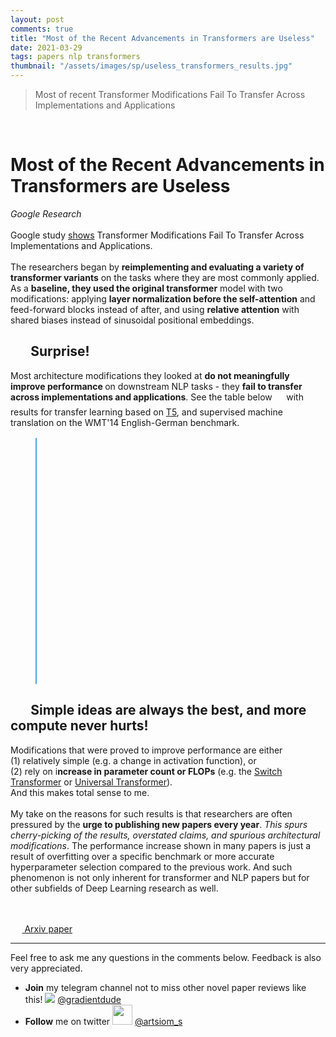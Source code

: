 ```yaml
---
layout: post
comments: true
title: "Most of the Recent Advancements in Transformers are Useless"
date: 2021-03-29
tags: papers nlp transformers
thumbnail: "/assets/images/sp/useless_transformers_results.jpg"
---
```



> Most of recent Transformer Modifications Fail To Transfer Across Implementations and Applications


<!--more-->

<style>
blockquote.marked {
    margin: 0 0 0 0;
    padding: 0 0 0 30px;
    border-left: 0;
    background-color: white;
}

p.marked {
    color: rgb(117, 117, 117);
    font-family: fell, "Noto Sans", "Helvetica Neue", Arial, sans-serif;
    font-weight: 300;
    font-size: 24px;

    letter-spacing: -0.009em;
    line-height: 30px;

    margin-top: 1.75em;
    margin-bottom: 2.02em;
    margin-left: 0px;

}

.container {
    position: relative;
    width: 100%;
    height: 0;
    padding-bottom: 56.25%;
}
.video {
    position: absolute;
    top: 0;
    left: 0;
    width: 100%;
    height: 100%;
}

.emoji {
	width: 1.25em;
	vertical-align: top;
	display: inline-block;
	white-space: nowrap;
	overflow: hidden;
	background: no-repeat 2px 50%;
	background-position-y: calc(50% - 1px);
	background-size: 1.25em 1.25em;
	text-indent: -10em;
	padding: 3px 3px 3px 2px;
	margin: -3px -2px;
}

.tgme_widget_message_reply, .tgme_widget_message_link_preview, .tgme_widget_message_game, .tgme_widget_message_invoice {
	display: block;
	position: relative;
	font-size: 14px;
	line-height: 17px;
	padding: 2px 0 2px 12px;
	margin: 6px 0 -2px;
	overflow: hidden;
}

.link_preview_image, .tgme_widget_message_game_image, .tgme_widget_message_invoice_image {
	display: block;
	margin: 7px 0;
	border-radius: 6px;
	background: no-repeat center;
	background-size: cover;
}

.tgme_widget_message_reply::after, .tgme_widget_message_link_preview::before, .tgme_widget_message_game::before {
	content: '';
	position: absolute;
	background-color: #4CA3E2;
	border-radius: 2px;
	width: 2px;
	left: 0;
	top: 2px;
	bottom: 2px;
}

</style>


<div class="tgme_widget_message_text js-message_text" dir="auto"><a target="_blank" rel="noopener" href="https://telegra.ph/file/cc5b46de93b9583b48699.jpg" onclick="return confirm('Open this link?\n\n'+this.href);">​​</a>

<h1>
<b>Most of the Recent Advancements in Transformers are Useless</b><i class="emoji" style="background-image:url('//tlgr.org/img/emoji/40/F09F98B1.png')"><b>😱</b></i>
</h1>
<i>Google Research<br><br></i>Google study <a target="_blank" rel="noopener" href="https://syncedreview.com/2021/03/03/google-study-shows-transformer-modifications-fail-to-transfer-across-implementations-and-applications/" onclick="return confirm('Open this link?\n\n'+this.href);">shows</a> Transformer Modifications Fail To Transfer Across Implementations and Applications.
<br>
<br>
The researchers began by <b>reimplementing and evaluating a variety of transformer variants</b> on the tasks where they are most commonly applied. As a <b>baseline, they used the original transformer</b> model with two modifications: applying <b>layer normalization before the self-attention</b> and feed-forward blocks instead of after, and using <b>relative attention</b> with shared biases instead of sinusoidal positional embeddings.<b>

<h2>
<i class="emoji" style="background-image:url('//tlgr.org/img/emoji/40/F09F9180.png')">
<b>👀</b>
</i>  
Surprise!
</h2>
</b>Most architecture modifications they looked at <b>do not meaningfully improve performance </b>on downstream NLP tasks - they <b>fail to transfer across implementations and applications</b>. See the table below<i class="emoji" style="background-image:url('//tlgr.org/img/emoji/40/F09F9187.png')"><b>👇</b></i> with results for transfer learning based on <a target="_blank" rel="noopener" href="https://ai.googleblog.com/2020/02/exploring-transfer-learning-with-t5.html" onclick="return confirm('Open this link?\n\n'+this.href);">T5</a>, and supervised machine translation on the WMT'14 English-German benchmark.

<figure>
<a target="_blank" rel="noopener" class="tgme_widget_message_link_preview" href="{{ '/assets/images/sp/useless_transformers_results.jpg' | relative_url }}">
  <i class="link_preview_image" style="background-image:url({{'/assets/images/sp/useless_transformers_results.jpg' | relative_url }});padding-top:92.25%"></i>
</a>
</figure>

<h2><i class="emoji" style="background-image:url('//tlgr.org/img/emoji/40/F09F9885.png')"><b>😅</b></i> Simple ideas are always the best, and more compute never hurts!</h2>

Modifications that were proved to improve performance are either
<br>(1) relatively simple (e.g. a change in activation function), or
<br>(2) rely on i<b>ncrease in parameter count or FLOPs</b> (e.g. the <a target="_blank" rel="noopener" href="https://arxiv.org/abs/2101.03961" onclick="return confirm('Open this link?\n\n'+this.href);">Switch Transformer</a> or <a target="_blank" rel="noopener" href="https://arxiv.org/abs/1807.03819" onclick="return confirm('Open this link?\n\n'+this.href);">Universal Transformer</a>).
<br> And this makes total sense to me.<br><br>My take on the reasons for such results is that researchers are often pressured by the <b>urge to publishing new papers every year</b>. <i>This spurs</i> <i>cherry-picking of the results, overstated claims, and spurious architectural modifications</i>.  The performance increase shown in many papers is just a result of overfitting over a specific benchmark or more accurate hyperparameter selection compared to the previous work. And such phenomenon is not only inherent for transformer and NLP papers but for other subfields of Deep Learning research as well.  



<br><br><a target="_blank" rel="noopener" href="https://arxiv.org/abs/2102.11972" onclick="return confirm('Open this link?\n\n'+this.href);"><i class="emoji" style="background-image:url('//tlgr.org/img/emoji/40/F09F939D.png')"><b>📝</b></i> Arxiv paper <br>


</a></div>



-----

Feel free to ask me any questions in the comments below. Feedback is also very appreciated.  

- **Join** my telegram channel not to miss other novel paper reviews like this! <img style="display:inline" src="{{ '/assets/images/telegram.png' | relative_url }}"> [@gradientdude](https://t.me/gradientdude)
- **Follow** me on twitter <img style="display:inline; height:32px" src="{{ '/assets/images/twitter.png' | relative_url }}"> [@artsiom_s](https://twitter.com/artsiom_s)
